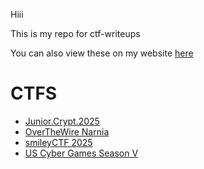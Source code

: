 Hiii

This is my repo for ctf-writeups

You can also view these on my website [here](https://arshakir.github.io/ctfs)

# CTFS
- [Junior.Crypt.2025](Junior.Crypt.2025)
- [OverTheWire Narnia](overthewire-narnia)
- [smileyCTF 2025](smileyCTF2025)
- [US Cyber Games Season V](USCyberGamesSeasonV)
